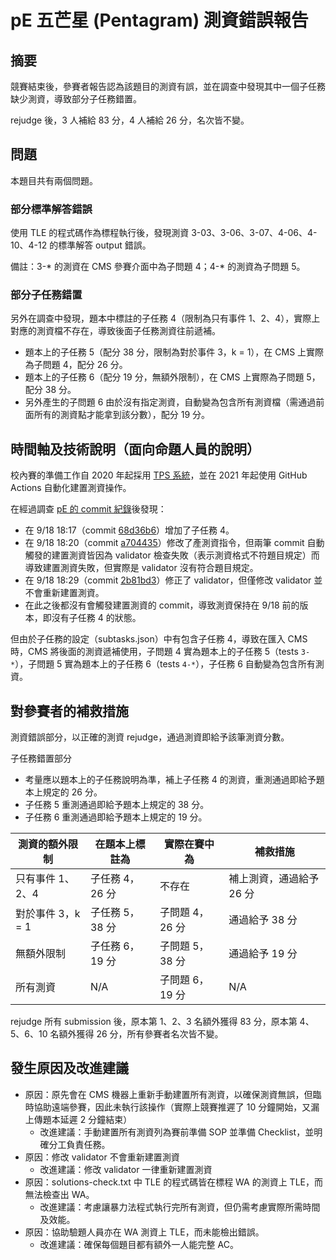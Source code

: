 # pE 五芒星 (Pentagram) 測資錯誤報告

## 摘要

競賽結束後，參賽者報告認為該題目的測資有誤，並在調查中發現其中一個子任務缺少測資，導致部分子任務錯置。

rejudge 後，3 人補給 83 分，4 人補給 26 分，名次皆不變。

## 問題

本題目共有兩個問題。

### 部分標準解答錯誤

使用 TLE 的程式碼作為標程執行後，發現測資 3-03、3-06、3-07、4-06、4-10、4-12 的標準解答 output 錯誤。

備註：3-* 的測資在 CMS 參賽介面中為子問題 4；4-* 的測資為子問題 5。

### 部分子任務錯置

另外在調查中發現，題本中標註的子任務 4（限制為只有事件 1、2、4），實際上對應的測資檔不存在，導致後面子任務測資往前遞補。
* 題本上的子任務 5（配分 38 分，限制為對於事件 3，k = 1），在 CMS 上實際為子問題 4，配分 26 分。
* 題本上的子任務 6（配分 19 分，無額外限制），在 CMS 上實際為子問題 5，配分 38 分。
* 另外產生的子問題 6 由於沒有指定測資，自動變為包含所有測資檔（需通過前面所有的測資點才能拿到該分數），配分 19 分。

## 時間軸及技術說明（面向命題人員的說明）　

校內賽的準備工作自 2020 年起採用 [TPS 系統](https://wiki.tfcis.org/TPS)，並在 2021 年起使用 GitHub Actions 自動化建置測資操作。

在經過調查 [pE 的 commit 紀錄](https://github.com/TNFSH-Programming-Contest/2022NHSPC-TNFSH-Final/commits/main/pE)後發現：
* 在 9/18 18:17（commit [68d36b6](https://github.com/TNFSH-Programming-Contest/2022NHSPC-TNFSH-Final/commit/68d36b612a66347829c33a43b81dc7a725e541b5#diff-3154425676df3ba747801b4f606ec26b43aadb2ff2f68af72d1399b6b36d2e17)）增加了子任務 4。
* 在 9/18 18:20（commit [a704435](https://github.com/TNFSH-Programming-Contest/2022NHSPC-TNFSH-Final/commit/a70443548c0987f0f442b4fb69288ee402fce581)）修改了產測資指令，但兩筆 commit 自動觸發的建置測資皆因為 validator 檢查失敗（表示測資格式不符題目規定）而導致建置測資失敗，但實際是 validator 沒有符合題目規定。
* 在 9/18 18:29（commit [2b81bd3](https://github.com/TNFSH-Programming-Contest/2022NHSPC-TNFSH-Final/commit/2b81bd365a65726199958ae8d70c7b2c6a755bcd)）修正了 validator，但僅修改 validator 並不會重新建置測資。
* 在此之後都沒有會觸發建置測資的 commit，導致測資保持在 9/18 前的版本，即沒有子任務 4 的狀態。

但由於子任務的設定（subtasks.json）中有包含子任務 4，導致在匯入 CMS 時，CMS 將後面的測資遞補使用，子問題 4 實為題本上的子任務 5（tests `3-*`），子問題 5 實為題本上的子任務 6（tests `4-*`），子任務 6 自動變為包含所有測資。

## 對參賽者的補救措施

測資錯誤部分，以正確的測資 rejudge，通過測資即給予該筆測資分數。

子任務錯置部分
* 考量應以題本上的子任務說明為準，補上子任務 4 的測資，重測通過即給予題本上規定的 26 分。
* 子任務 5 重測通過即給予題本上規定的 38 分。
* 子任務 6 重測通過即給予題本上規定的 19 分。

| 測資的額外限制 | 在題本上標註為 | 實際在賽中為 | 補救措施 |
| --- | --- | --- | --- |
| 只有事件 1、2、4 | 子任務 4，26 分 | 不存在 | 補上測資，通過給予 26 分 |
| 對於事件 3，k = 1 | 子任務 5，38 分 | 子問題 4，26 分 | 通過給予 38 分 |
| 無額外限制 | 子任務 6，19 分 | 子問題 5，38 分 | 通過給予 19 分 |
| 所有測資 | N/A | 子問題 6，19 分 | N/A |

rejudge 所有 submission 後，原本第 1、2、3 名額外獲得 83 分，原本第 4、5、6、10 名額外獲得 26 分，所有參賽者名次皆不變。

## 發生原因及改進建議
* 原因：原先會在 CMS 機器上重新手動建置所有測資，以確保測資無誤，但臨時協助遠端參賽，因此未執行該操作（實際上競賽推遲了 10 分鐘開始，又漏上傳題本延遲 2 分鐘結束）
  * 改進建議：手動建置所有測資列為賽前準備 SOP 並準備 Checklist，並明確分工負責任務。
* 原因：修改 validator 不會重新建置測資
  * 改進建議：修改 validator 一律重新建置測資
* 原因：solutions-check.txt 中 TLE 的程式碼皆在標程 WA 的測資上 TLE，而無法檢查出 WA。
  * 改進建議：考慮讓暴力法程式執行完所有測資，但仍需考慮實際所需時間及效能。
* 原因：協助驗題人員亦在 WA 測資上 TLE，而未能檢出錯誤。
  * 改進建議：確保每個題目都有額外一人能完整 AC。
